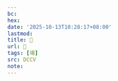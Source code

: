 ```yaml
---
bc:
hex:
date: '2025-10-13T10:28:17+08:00'
lastmod:
title: 􅤎
url: 􅤎
tags: [場]
src: DCCV
note:
---
```

